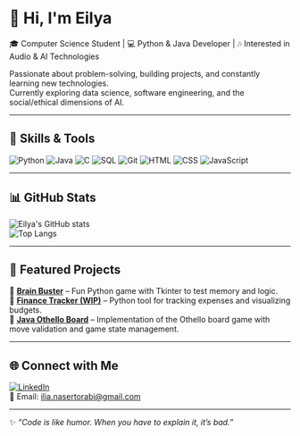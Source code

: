# 👋 Hi, I'm Eilya  

🎓 Computer Science Student | 💻 Python & Java Developer | 🎶 Interested in Audio & AI Technologies  

Passionate about problem-solving, building projects, and constantly learning new technologies.  
Currently exploring data science, software engineering, and the social/ethical dimensions of AI.  

---

## 🚀 Skills & Tools  

![Python](https://img.shields.io/badge/Python-3776AB?logo=python&logoColor=white&style=for-the-badge)
![Java](https://img.shields.io/badge/Java-ED8B00?logo=openjdk&logoColor=white&style=for-the-badge)
![C](https://img.shields.io/badge/C-A8B9CC?logo=c&logoColor=white&style=for-the-badge)
![SQL](https://img.shields.io/badge/SQL-336791?logo=postgresql&logoColor=white&style=for-the-badge)
![Git](https://img.shields.io/badge/Git-F05032?logo=git&logoColor=white&style=for-the-badge)
![HTML](https://img.shields.io/badge/HTML5-E34F26?logo=html5&logoColor=white&style=for-the-badge)
![CSS](https://img.shields.io/badge/CSS3-1572B6?logo=css3&logoColor=white&style=for-the-badge)
![JavaScript](https://img.shields.io/badge/JavaScript-F7DF1E?logo=javascript&logoColor=black&style=for-the-badge)

---

## 📊 GitHub Stats  

![Eilya's GitHub stats](https://github-readme-stats.vercel.app/api?username=eilyant&show_icons=true&theme=tokyonight)  
![Top Langs](https://github-readme-stats.vercel.app/api/top-langs/?username=eilyant&layout=compact&theme=tokyonight)

---

## 📂 Featured Projects  

🔹 [**Brain Buster**](https://github.com/eilyant/Brain_Buster) – Fun Python game with Tkinter to test memory and logic.  
🔹 [**Finance Tracker (WIP)**](#) – Python tool for tracking expenses and visualizing budgets.  
🔹 [**Java Othello Board**](#) – Implementation of the Othello board game with move validation and game state management.  

---

## 🌐 Connect with Me  

[![LinkedIn](https://img.shields.io/badge/LinkedIn-blue?logo=linkedin&logoColor=white)](https://linkedin.com/in/yourprofile)  
📧 Email: ilia.nasertorabi@gmail.com  

---

✨ *“Code is like humor. When you have to explain it, it’s bad.”*  
